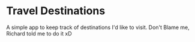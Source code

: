 # Travel Destinations

A simple app to keep track of destinations I'd like to visit.
Don't Blame me, Richard told me to do it xD
